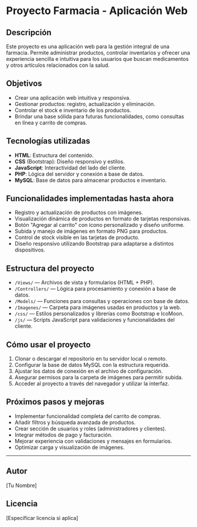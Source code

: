 # Proyecto Farmacia - Aplicación Web

## Descripción
Este proyecto es una aplicación web para la gestión integral de una farmacia. Permite administrar productos, controlar inventarios y ofrecer una experiencia sencilla e intuitiva para los usuarios que buscan medicamentos y otros artículos relacionados con la salud.

## Objetivos
- Crear una aplicación web intuitiva y responsiva.
- Gestionar productos: registro, actualización y eliminación.
- Controlar el stock e inventario de los productos.
- Brindar una base sólida para futuras funcionalidades, como consultas en línea y carrito de compras.

## Tecnologías utilizadas
- **HTML**: Estructura del contenido.
- **CSS** (Bootstrap): Diseño responsivo y estilos.
- **JavaScript**: Interactividad del lado del cliente.
- **PHP**: Lógica del servidor y conexión a base de datos.
- **MySQL**: Base de datos para almacenar productos e inventario.

## Funcionalidades implementadas hasta ahora
- Registro y actualización de productos con imágenes.
- Visualización dinámica de productos en formato de tarjetas responsivas.
- Botón "Agregar al carrito" con ícono personalizado y diseño uniforme.
- Subida y manejo de imágenes en formato PNG para productos.
- Control de stock visible en las tarjetas de producto.
- Diseño responsivo utilizando Bootstrap para adaptarse a distintos dispositivos.

## Estructura del proyecto
- `/Views/` — Archivos de vista y formularios (HTML + PHP).
- `/Controllers/` — Lógica para procesamiento y conexión a base de datos.
- `/Models/` — Funciones para consultas y operaciones con base de datos.
- `/Imagenes/` — Carpeta para imágenes usadas en productos y la web.
- `/css/` — Estilos personalizados y librerías como Bootstrap e IcoMoon.
- `/js/` — Scripts JavaScript para validaciones y funcionalidades del cliente.

## Cómo usar el proyecto
1. Clonar o descargar el repositorio en tu servidor local o remoto.
2. Configurar la base de datos MySQL con la estructura requerida.
3. Ajustar los datos de conexión en el archivo de configuración.
4. Asegurar permisos para la carpeta de imágenes para permitir subida.
5. Acceder al proyecto a través del navegador y utilizar la interfaz.

## Próximos pasos y mejoras
- Implementar funcionalidad completa del carrito de compras.
- Añadir filtros y búsqueda avanzada de productos.
- Crear sección de usuarios y roles (administradores y clientes).
- Integrar métodos de pago y facturación.
- Mejorar experiencia con validaciones y mensajes en formularios.
- Optimizar carga y visualización de imágenes.

---

## Autor
[Tu Nombre]

## Licencia
[Especificar licencia si aplica]
